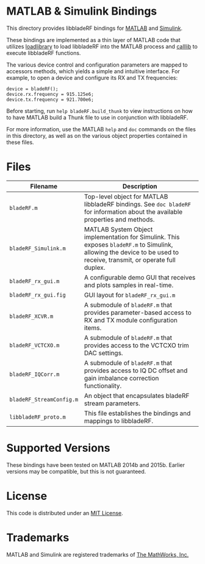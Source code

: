 # MATLAB & Simulink Bindings #

This directory provides libbladeRF bindings for [MATLAB](http://www.mathworks.com/products/matlab/)
and [Simulink](http://www.mathworks.com/products/simulink/).

These bindings are implemented as a thin layer of MATLAB code that utilizes
[loadlibrary](http://www.mathworks.com/help/matlab/ref/loadlibrary.html) to load
libbladeRF into the MATLAB process and [calllib](http://www.mathworks.com/help/matlab/ref/calllib.html) 
to execute libbladeRF functions.

The various device control and configuration parameters are mapped to accessors methods,
which yields a simple and intuitive interface. For example, to open a device and configure
its RX and TX frequencies:

```
device = bladeRF();
device.rx.frequency = 915.125e6;
device.tx.frequency = 921.700e6;
```

Before starting, run `help bladeRF.build_thunk` to view instructions on how to
have MATLAB build a Thunk file to use in conjunction with libbladeRF.

For more information, use the MATLAB `help` and `doc` commands on the files in this
directory, as well as on the various object properties contained in these files.

# Files #

| Filename                 | Description                                                                                                                                                          |
| ------------------------ | -------------------------------------------------------------------------------------------------------------------------------------------------------------------- |
| `bladeRF.m`              | Top-level object for MATLAB libbladeRF bindings. See `doc bladeRF` for information about the available properties and methods.                                       |
| `bladeRF_Simulink.m`     | MATLAB System Object implementation for Simulink. This exposes `bladeRF.m` to Simulink, allowing the device to be used to receive, transmit, or operate full duplex. |
| `bladeRF_rx_gui.m`       | A configurable demo GUI that receives and plots samples in real-time.                                                                                                |
| `bladeRF_rx_gui.fig`     | GUI layout for `bladeRF_rx_gui.m`                                                                                                                                    |
| `bladeRF_XCVR.m`         | A submodule of `bladeRF.m` that provides parameter-based access to RX and TX module configuration items.                                                             |
| `bladeRF_VCTCXO.m`       | A submodule of `bladeRF.m` that provides access to the VCTCXO trim DAC settings.                                                                                     |
| `bladeRF_IQCorr.m`       | A submodule of `bladeRF.m` that provides access to IQ DC offset and gain imbalance correction functionality.                                                         |
| `bladeRF_StreamConfig.m` | An object that encapsulates bladeRF stream parameters.                                                                                                               |
| `libbladeRF_proto.m`     | This file establishes the bindings and mappings to libbladeRF.                                                                                                       |

# Supported Versions #

These bindings have been tested on MATLAB 2014b and 2015b. Earlier versions may be compatible, but this is not guaranteed.

# License #

This code is distributed under an [MIT License](../../../../legal/licenses/LICENSE.MIT.nuand).

# Trademarks #

MATLAB and Simulink are registered trademarks of [The MathWorks, Inc.](http://www.mathworks.com/)

